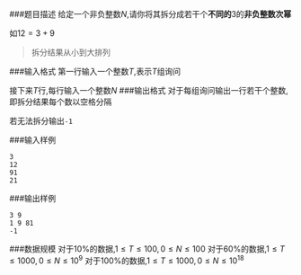 ###题目描述
给定一个非负整数$N$,请你将其拆分成若干个**不同的**$3$的**非负整数次幂**

如$12=3+9$

> 拆分结果从小到大排列

###输入格式
第一行输入一个整数$T$,表示$T$组询问

接下来$T$行,每行输入一个整数$N$
###输出格式
对于每组询问输出一行若干个整数,即拆分结果每个数以空格分隔

若无法拆分输出`-1`

###输入样例
```
3
12
91
21
```
###输出样例
```
3 9
1 9 81
-1
```
###数据规模
对于$10\%$的数据,$1 \leq T \leq 100,0 \leq N \leq 100$
对于$60\%$的数据,$1 \leq T \leq 1000,0 \leq N \leq 10^9$
对于$100\%$的数据,$1 \leq T \leq 1000,0 \leq N \leq 10^{18}$
